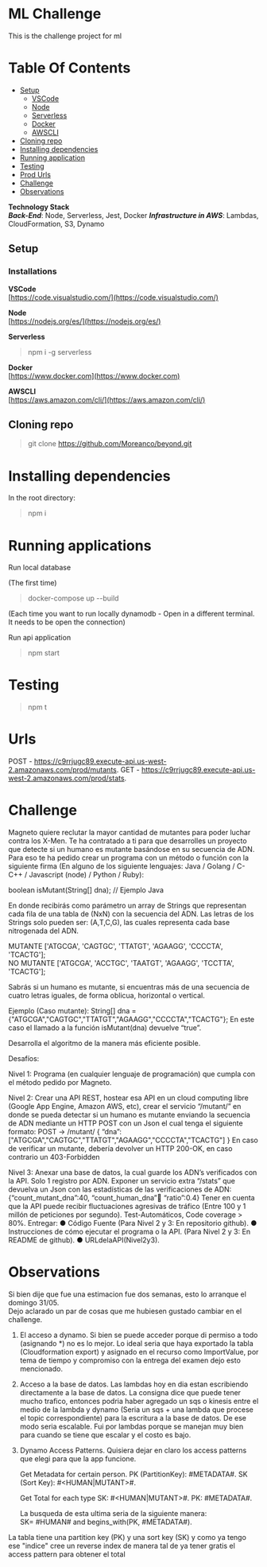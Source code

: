 # ML Challenge

This is the challenge project for ml

# Table Of Contents

- [Setup](#setup)
  - [VSCode](#vscode)
  - [Node](#node)
  - [Serverless](#serverless)
  - [Docker](#docker)
  - [AWSCLI](#awscli)
- [Cloning repo](#cloning-repo)
- [Installing dependencies](#installing-dependencies)
- [Running application](#running-application)
- [Testing](#testing)
- [Prod Urls](#urls)
- [Challenge](#challenge)
- [Observations](#observations)

**Technology Stack**  
**_Back-End_**: Node, Serverless, Jest, Docker
**_Infrastructure in AWS_**: Lambdas, CloudFormation, S3, Dynamo

## Setup

### Installations

**VSCode**  
[https://code.visualstudio.com/](https://code.visualstudio.com/)

**Node**  
[https://nodejs.org/es/](https://nodejs.org/es/)

**Serverless**

> npm i -g serverless

**Docker**  
[https://www.docker.com](https://www.docker.com)

**AWSCLI**  
[https://aws.amazon.com/cli/](https://aws.amazon.com/cli/)

## Cloning repo

> git clone https://github.com/Moreanco/beyond.git

# Installing dependencies

In the root directory:

> npm i

# Running applications

Run local database

(The first time)

> docker-compose up --build

(Each time you want to run locally dynamodb - Open in a different terminal. It needs to be open the connection)

Run api application

> npm start

# Testing

> npm t

# Urls

POST - https://c9rrjugc89.execute-api.us-west-2.amazonaws.com/prod/mutants. 
GET - https://c9rrjugc89.execute-api.us-west-2.amazonaws.com/prod/stats. 

# Challenge

Magneto quiere reclutar la mayor cantidad de mutantes para poder luchar contra los X-Men.
Te ha contratado a ti para que desarrolles un proyecto que detecte si un humano es mutante basándose en su secuencia de ADN.
Para eso te ha pedido crear un programa con un método o función con la siguiente firma (En alguno de los siguiente lenguajes: Java / Golang / C-C++ / Javascript (node) / Python / Ruby):

boolean isMutant(String[] dna); // Ejemplo Java

En donde recibirás como parámetro un array de Strings que representan cada fila de una tabla de (NxN) con la secuencia del ADN. Las letras de los Strings solo pueden ser: (A,T,C,G), las cuales representa cada base nitrogenada del ADN.

MUTANTE ['ATGCGA', 'CAGTGC', 'TTATGT', 'AGAAGG', 'CCCCTA', 'TCACTG'];  
NO MUTANTE ['ATGCGA', 'ACCTGC', 'TAATGT', 'AGAAGG', 'TCCTTA', 'TCACTG'];  

Sabrás si un humano es mutante, si encuentras ​más de una secuencia de cuatro letras
iguales​, de forma oblicua, horizontal o vertical.

Ejemplo (Caso mutante):
String[] dna = {"ATGCGA","CAGTGC","TTATGT","AGAAGG","CCCCTA","TCACTG"}; En este caso el llamado a la función isMutant(dna) devuelve “true”.

Desarrolla el algoritmo de la manera más eficiente posible.

Desafíos:

Nivel 1:
Programa (en cualquier lenguaje de programación) que cumpla con el método pedido por Magneto.

Nivel 2:
Crear una API REST, hostear esa API en un cloud computing libre (Google App Engine, Amazon AWS, etc), crear el servicio “/mutant/” en donde se pueda detectar si un humano es mutante enviando la secuencia de ADN mediante un HTTP POST con un Json el cual tenga el siguiente formato:
POST → /mutant/
{ “dna”:["ATGCGA","CAGTGC","TTATGT","AGAAGG","CCCCTA","TCACTG"] }
En caso de verificar un mutante, debería devolver un HTTP 200-OK, en caso contrario un 403-Forbidden

Nivel 3:
Anexar una base de datos, la cual guarde los ADN’s verificados con la API.
Solo 1 registro por ADN.
Exponer un servicio extra “/stats” que devuelva un Json con las estadísticas de las verificaciones de ADN: {“count_mutant_dna”:40, “count_human_dna”:100: “ratio”:0.4}
Tener en cuenta que la API puede recibir fluctuaciones agresivas de tráfico (Entre 100 y 1 millón de peticiones por segundo).
Test-Automáticos, Code coverage > 80%.
Entregar:
● Código Fuente (Para Nivel 2 y 3: En repositorio github).
● Instrucciones de cómo ejecutar el programa o la API. (Para Nivel 2 y 3: En README de
github).
● URLdelaAPI(Nivel2y3).

# Observations
  
Si bien dije que fue una estimacion fue dos semanas, esto lo arranque el domingo 31/05.  
Dejo aclarado un par de cosas que me hubiesen gustado cambiar en el challenge.  
  
1. El acceso a dynamo. 
   Si bien se puede acceder porque di permiso a todo (asignando \*) no es lo mejor. Lo ideal seria que haya exportado la tabla (Cloudformation export) y asignado en el recurso como ImportValue, por tema de tiempo y compromiso con la entrega del examen dejo esto mencionado.  
  
2. Acceso a la base de datos. 
   Las lambdas hoy en dia estan escribiendo directamente a la base de datos. La consigna dice que puede tener mucho trafico, entonces podria haber agregado un sqs o kinesis entre el medio de la lambda y dynamo (Seria un sqs + una lambda que procese el topic correspondiente) para la escritura a la base de datos. De ese modo seria escalable.
   Fui por lambdas porque se manejan muy bien para cuando se tiene que escalar y el costo es bajo.
  
3. Dynamo Access Patterns. 
   Quisiera dejar en claro los access patterns que elegi para que la app funcione. 
  
   Get Metadata for certain person. 
   PK (PartitionKey): #METADATA#<id>. 
   SK (Sort Key): #<HUMAN|MUTANT>#. 
  
   Get Total for each type 
   SK: #<HUMAN|MUTANT>#. 
   PK: #METADATA#<id>. 
  
   La busqueda de esta ultima seria de la siguiente manera:  
   SK= #HUMAN# and begins_with(PK, #METADATA#). 
  
La tabla tiene una partition key (PK) y una sort key (SK)
y como ya tengo ese "indice" cree un reverse index de manera tal de ya tener gratis el access pattern para obtener el total
